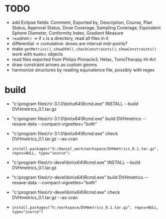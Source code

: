 # TODO
* add Eclipse fields: Comment, Exported by, Description, Course, Plan Status, Approval Status, Dose Coverage, Sampling Coverage, Equivalent Sphere Diameter, Conformity Index, Gradient Measure
* `readDVH()` -> if `x` is a directory, read all files in it
* differential -> cumulative: doses are interval mid-points?
* make `getMetrics()`, `showDVH()`, `checkConstraints()`, `showConstraints()` work with `RadOnc` objects
* read files exported from Philips Pinnacle3, Helax, TomoTherapy Hi-Art
* draw constraint arrows as custom geoms
* harmonize structures by reading equivalence file, possibly with regex

# build
* "c:\program files\r\r-3.1.0\bin\x64\Rcmd.exe" INSTALL --build DVHmetrics_0.1.tar.gz
* "c:\program files\r\r-3.1.0\bin\x64\Rcmd.exe" build DVHmetrics --resave-data --compact-vignettes="both"
* "c:\program files\r\r-3.1.0\bin\x64\Rcmd.exe" check DVHmetrics_0.1.tar.gz --as-cran
* `install.packages("d:/daniel_work/workspace/DVHmetrics_0.1.tar.gz", repos=NULL, type="source")`

* "c:\program files\r\r-devel\bin\x64\Rcmd.exe" INSTALL --build DVHmetrics_0.1.tar.gz
* "c:\program files\r\r-devel\bin\x64\Rcmd.exe" build DVHmetrics --resave-data --compact-vignettes="both"
* "c:\program files\r\r-devel\bin\x64\Rcmd.exe" check DVHmetrics_0.1.tar.gz --as-cran
* `install.packages("h:/workspace/DVHmetrics_0.1.tar.gz", repos=NULL, type="source")`
